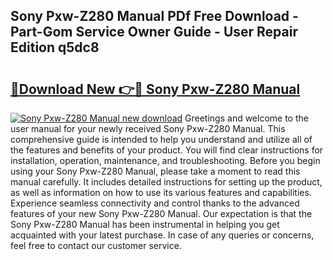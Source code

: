 ## Sony Pxw-Z280 Manual PDf Free Download - Part-Gom Service Owner Guide - User Repair Edition q5dc8

# <h2><a href="http://cf1859.oget.top/?id=Sony+Pxw-Z280+Manual">🔗Download New 👉🔴 Sony Pxw-Z280 Manual</a></h2>

[![Sony Pxw-Z280 Manual new download](https://i.imgur.com/5g1atiW.png)](http://cf1859.oget.top/?id=Sony+Pxw-Z280+Manual)
Greetings and welcome to the user manual for your newly received Sony Pxw-Z280 Manual. This comprehensive guide is intended to help you understand and utilize all of the features and benefits of your product. You will find clear instructions for installation, operation, maintenance, and troubleshooting. Before you begin using your Sony Pxw-Z280 Manual, please take a moment to read this manual carefully. It includes detailed instructions for setting up the product, as well as information on how to use its various features and capabilities. Experience seamless connectivity and control thanks to the advanced features of your new Sony Pxw-Z280 Manual. Our expectation is that the Sony Pxw-Z280 Manual has been instrumental in helping you get acquainted with your latest purchase. In case of any queries or concerns, feel free to contact our customer service.
